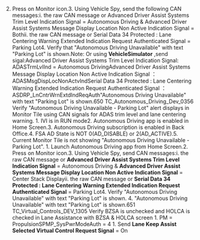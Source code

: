 2. Press on Monitor icon.3. Using Vehicle Spy, send the following CAN messages:i. the raw CAN message or Advanced Driver Assist Systems Trim Level Indication Signal = Autonomous Driving & Advanced Driver Assist Systems Message Display Location Non Active Indication Signal = Bothii. the raw CAN message or Serial Data 34 Protected : Lane Centering Warning Extended Indication Request Authenticated Signal = Parking Lot4. Verify that "Autonomous Driving Unavailable" with text "Parking Lot" is shown.Note: Or using **VehicleSimulator** ,send sigal:Advanced Driver Assist Systems Trim Level Indication Signal: ADASTrmLvlInd = Autonomous DrivingAdvanced Driver Assist Systems Message Display Location Non Active Indication Signal ：ADASMsgDispLocNonActvIndSerial Data 34 Protected : Lane Centering Warning Extended Indication Request Authenticated Signal ：ASDRP_LnCntrWrnExtdIndReqAuth"Autonomous Driving Unavailable" with text "Parking Lot" is shown.650 TC_Autonomous_Driving_Dev_0356 Verify "Autonomous Driving Unavailable - Parking Lot" alert displays in Monitor Tile using CAN signals for ADAS trim level and lane centering warning. 1. IVI is in RUN mode2. Autonomous Driving app is enabled in Home Screen.3. Autonomous Driving subscription is enabled in Back Office.4. FSA AD State is NOT 0(AD_DISABLE) or 2(AD_ACTIVE).5. Current Monitor Tile is not showing "Autonomous Driving Unavailable - Parking Lot". 1. Launch Autonomous Driving app from Home Screen.2. Press on Monitor icon.3. Using Vehicle Spy, send CAN messages:i. the raw CAN message or **Advanced Driver Assist Systems Trim Level Indication Signal** = Autonomous Driving & **Advanced Driver Assist Systems Message Display Location Non Active Indication Signal** = Center Stack Displayii. the raw CAN message or **Serial Data 34 Protected : Lane Centering Warning Extended Indication Request Authenticated Signal** = Parking Lot4. Verify "Autonomous Driving Unavailable" with text "Parking Lot" is shown. 4. "Autonomous Driving Unavailable" with text "Parking Lot" is shown.651 TC_Virtual_Controls_DEV_1305 Verify BZSA is unchecked and HOLCA is checked in Lane Assistance with BZSA & HOLCA screen 1. PM = PropulsionSPMP_SysPwrModeAuth = 4 1. Send **Lane Keep Assist Selected Virtual Control Request Signal** = On
